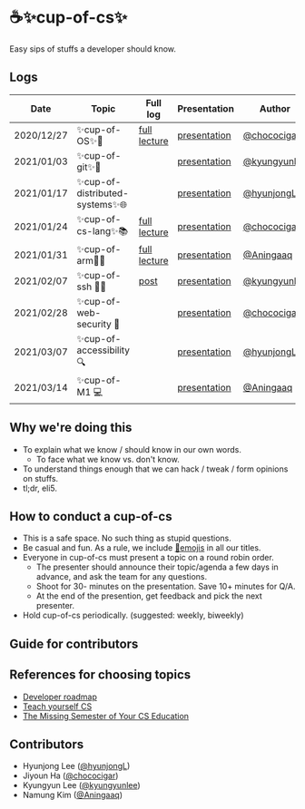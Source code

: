# ☕✨cup-of-cs✨
Easy sips of stuffs a developer should know.

## Logs
| Date       | Topic                            | Full log                                                                                       | Presentation                                                                                                         | Author                                         |
|------------|----------------------------------|------------------------------------------------------------------------------------------------|----------------------------------------------------------------------------------------------------------------------|------------------------------------------------|
| 2020/12/27 | ✨cup-of-OS✨🌳                  | [full lecture](https://github.com/chococigar/cup-of-cs/blob/main/lectures/1_cup-of-os.md)      | [presentation](https://docs.google.com/presentation/d/1ya2-NfS2mJQ-V4qFdMmBMXSjMTHaSbZGE-x8RvJ-wiM/edit?usp=sharing) | [@chococigar](https://github.com/chococigar)   |
| 2021/01/03 | ✨cup-of-git✨🐙                 |                                                                                                | [presentation](https://docs.google.com/presentation/d/1-7wc_HSzrpNNOqcot3aK6sTF74HHGPgcyVEyPOSi__8/edit?usp=sharing) | [@kyungyunlee](https://github.com/kyungyunlee) |
| 2021/01/17 | ✨cup-of-distributed-systems✨🌐 |                                                                                                | [presentation](https://docs.google.com/presentation/d/1TmyfFXnzr_6p1GJdmfh4JIPK06pKf1zJ3eyNPk555pY/edit?usp=sharing) | [@hyunjongL](http://github.com/hyunjongL)      |
| 2021/01/24 | ✨cup-of-cs-lang✨📚             | [full lecture](https://github.com/chococigar/cup-of-cs/blob/main/lectures/4_cup-of-cs-lang.md) | [presentation](https://docs.google.com/presentation/d/1RVt7Ytw8Bt5KTr57FC7f98kHuGEQrbvHDeGzXqiQXLo/edit?usp=sharing) | [@chococigar](https://github.com/chococigar)   |
| 2021/01/31 | ✨cup-of-arm🌰✨            | [full lecture](https://github.com/chococigar/cup-of-cs/blob/lecture/05-arm/lectures/5_cup-of-cs-arm/cup-of-cs-arm.md)| [presentation](https://docs.google.com/presentation/d/1tyjcIKm3L_xdkjfIuCHWcruoNn0rhefZunncKkhxwEk/edit?usp=sharing) | [@Aningaaq](https://github.com/Aningaaq)       |
| 2021/02/07 | ✨cup-of-ssh 🕵️‍♂️            | [post](https://kyungyunlee.github.io/blog/ssh)                                                 | [presentation](https://docs.google.com/presentation/d/1F68RsPoWv8AF1-lVf0YmrDp1pWrLjR7I4fzpmushYhE/edit?usp=sharing) | [@kyungyunlee](https://github.com/kyungyunlee) |
| 2021/02/28 | ✨cup-of-web-security 🔐 | | [presentation](https://docs.google.com/presentation/d/1RVt7Ytw8Bt5KTr57FC7f98kHuGEQrbvHDeGzXqiQXLo/edit?usp=sharing) | [@chococigar](https://github.com/chococigar) |
| 2021/03/07 | ✨cup-of-accessibility 🔍 | | [presentation](https://docs.google.com/presentation/d/1VX0C22Zz-Fn4DwjSUJeqGFkdzR5ldR3R0u0EIKzOEOw/edit?usp=sharing) | [@hyunjongL](http://github.com/hyunjongL) |
| 2021/03/14 | ✨cup-of-M1 💻 | | [presentation](https://docs.google.com/presentation/d/1EGxxnN1hNZcaa0nYuN8QMs2JXYNmujlA3z_89Q4iRyo/edit?usp=sharing) | [@Aningaaq](https://github.com/Aningaaq) |


## Why we're doing this
* To explain what we know / should know in our own words.
    * To face what we know vs. don't know.
* To understand things enough that we can hack / tweak / form opinions on stuffs.
* tl;dr, eli5.

## How to conduct a cup-of-cs
* This is a safe space. No such thing as stupid questions.
* Be casual and fun. As a rule, we include [🤪emojis](https://emojipedia.org/) in all our titles.
* Everyone in cup-of-cs must present a topic on a round robin order.
    * The presenter should announce their topic/agenda a few days in advance, and ask the team for any questions.
    * Shoot for 30- minutes on the presentation. Save 10+ minutes for Q/A.
    * At the end of the presention, get feedback and pick the next presenter.
* Hold cup-of-cs periodically. (suggested: weekly, biweekly)

## Guide for contributors

## References for choosing topics
* [Developer roadmap](https://github.com/kamranahmedse/developer-roadmap)
* [Teach yourself CS](https://teachyourselfcs.com/)
* [The Missing Semester of Your CS Education](https://missing.csail.mit.edu/)


## Contributors
* Hyunjong Lee ([@hyunjongL](http://github.com/hyunjongL))
* Jiyoun Ha ([@chococigar](https://github.com/chococigar))
* Kyungyun Lee ([@kyungyunlee](https://github.com/kyungyunlee))
* Namung Kim ([@Aningaaq](https://github.com/Aningaaq))
